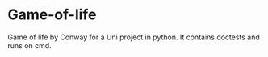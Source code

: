 # Game-of-life
Game of life by Conway for a Uni project in python. It contains doctests and runs on cmd.
